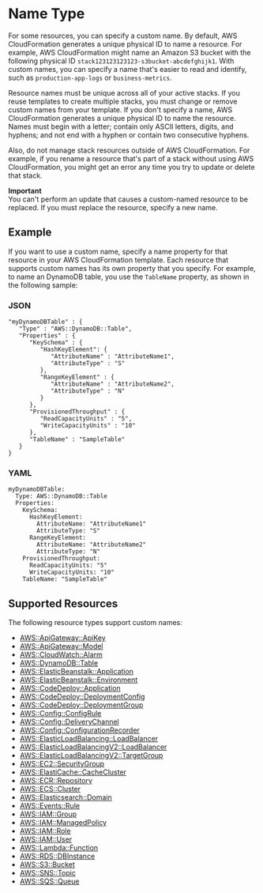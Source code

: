 # Name Type<a name="aws-properties-name"></a>

For some resources, you can specify a custom name\. By default, AWS CloudFormation generates a unique physical ID to name a resource\. For example, AWS CloudFormation might name an Amazon S3 bucket with the following physical ID `stack123123123123-s3bucket-abcdefghijk1`\. With custom names, you can specify a name that's easier to read and identify, such as `production-app-logs` or `business-metrics`\.

Resource names must be unique across all of your active stacks\. If you reuse templates to create multiple stacks, you must change or remove custom names from your template\. If you don't specify a name, AWS CloudFormation generates a unique physical ID to name the resource\. Names must begin with a letter; contain only ASCII letters, digits, and hyphens; and not end with a hyphen or contain two consecutive hyphens\.

Also, do not manage stack resources outside of AWS CloudFormation\. For example, if you rename a resource that's part of a stack without using AWS CloudFormation, you might get an error any time you try to update or delete that stack\.

**Important**  
You can't perform an update that causes a custom\-named resource to be replaced\. If you must replace the resource, specify a new name\.

## Example<a name="aws-properties-name-example"></a>

If you want to use a custom name, specify a name property for that resource in your AWS CloudFormation template\. Each resource that supports custom names has its own property that you specify\. For example, to name an DynamoDB table, you use the `TableName` property, as shown in the following sample:

### JSON<a name="aws-properties-name-example.json"></a>

```
"myDynamoDBTable" : {
   "Type" : "AWS::DynamoDB::Table",
   "Properties" : {
      "KeySchema" : {
         "HashKeyElement": {
            "AttributeName" : "AttributeName1",
            "AttributeType" : "S"
         },
         "RangeKeyElement" : {
            "AttributeName" : "AttributeName2",
            "AttributeType" : "N"
         }
      },
      "ProvisionedThroughput" : {
         "ReadCapacityUnits" : "5",
         "WriteCapacityUnits" : "10"
      },
      "TableName" : "SampleTable"
   }
}
```

### YAML<a name="aws-properties-name-example.yaml"></a>

```
myDynamoDBTable: 
  Type: AWS::DynamoDB::Table
  Properties: 
    KeySchema: 
      HashKeyElement: 
        AttributeName: "AttributeName1"
        AttributeType: "S"
      RangeKeyElement: 
        AttributeName: "AttributeName2"
        AttributeType: "N"
    ProvisionedThroughput: 
      ReadCapacityUnits: "5"
      WriteCapacityUnits: "10"
    TableName: "SampleTable"
```

## Supported Resources<a name="w13ab1c21c10d243b9c13"></a>

The following resource types support custom names:
+ [AWS::ApiGateway::ApiKey](aws-resource-apigateway-apikey.md)
+ [AWS::ApiGateway::Model](aws-resource-apigateway-model.md)
+ [AWS::CloudWatch::Alarm](aws-properties-cw-alarm.md)
+ [AWS::DynamoDB::Table](aws-resource-dynamodb-table.md)
+ [AWS::ElasticBeanstalk::Application](aws-properties-beanstalk.md)
+ [AWS::ElasticBeanstalk::Environment](aws-properties-beanstalk-environment.md)
+ [AWS::CodeDeploy::Application](aws-resource-codedeploy-application.md)
+ [AWS::CodeDeploy::DeploymentConfig](aws-resource-codedeploy-deploymentconfig.md)
+ [AWS::CodeDeploy::DeploymentGroup](aws-resource-codedeploy-deploymentgroup.md)
+ [AWS::Config::ConfigRule](aws-resource-config-configrule.md)
+ [AWS::Config::DeliveryChannel](aws-resource-config-deliverychannel.md)
+ [AWS::Config::ConfigurationRecorder](aws-resource-config-configurationrecorder.md)
+ [AWS::ElasticLoadBalancing::LoadBalancer](aws-properties-ec2-elb.md)
+ [AWS::ElasticLoadBalancingV2::LoadBalancer](aws-resource-elasticloadbalancingv2-loadbalancer.md)
+ [AWS::ElasticLoadBalancingV2::TargetGroup](aws-resource-elasticloadbalancingv2-targetgroup.md)
+ [AWS::EC2::SecurityGroup](aws-properties-ec2-security-group.md)
+ [AWS::ElastiCache::CacheCluster](aws-properties-elasticache-cache-cluster.md)
+ [AWS::ECR::Repository](aws-resource-ecr-repository.md)
+ [AWS::ECS::Cluster](aws-resource-ecs-cluster.md)
+ [AWS::Elasticsearch::Domain](aws-resource-elasticsearch-domain.md)
+ [AWS::Events::Rule](aws-resource-events-rule.md)
+ [AWS::IAM::Group](aws-properties-iam-group.md)
+ [AWS::IAM::ManagedPolicy](aws-resource-iam-managedpolicy.md)
+ [AWS::IAM::Role](aws-resource-iam-role.md)
+ [AWS::IAM::User](aws-properties-iam-user.md)
+ [AWS::Lambda::Function](aws-resource-lambda-function.md)
+ [AWS::RDS::DBInstance](aws-properties-rds-database-instance.md)
+ [AWS::S3::Bucket](aws-properties-s3-bucket.md)
+ [AWS::SNS::Topic](aws-properties-sns-topic.md)
+ [AWS::SQS::Queue](aws-properties-sqs-queues.md)